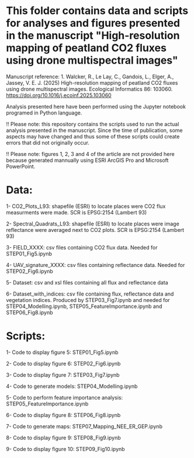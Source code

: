 # This folder contains data and scripts for analyses and figures presented in the manuscript "High-resolution mapping of peatland CO2 fluxes using drone multispectral images"


Manuscript reference: 1.	Walcker, R., Le Lay, C., Gandois, L., Elger, A., Jassey, V. E. J. (2025) High-resolution mapping of peatland CO2 fluxes using drone multispectral images. Ecological Informatics 86: 103060. https://doi.org/10.1016/j.ecoinf.2025.103060

Analysis presented here have been performed using the Jupyter notebook programed in Python language.

!! Please note: this repository contains the scripts used to run the actual analysis presented in the manuscript. Since the time of publication, some aspects may have changed and thus some of these scripts could create errors that did not originally occur.

!! Please note: figures 1, 2, 3 and 4 of the article are not provided here because generated mannually using ESRI ArcGIS Pro and Microsoft PowerPoint. 

# Data:

1- CO2_Plots_L93: shapefile (ESRI) to locate places were CO2 flux measurments were made. SCR is EPSG:2154 (Lambert 93)

2- Spectral_Quadrats_L93: shapefile (ESRI) to locate places were image reflectance were averaged next to CO2 plots. SCR is EPSG:2154 (Lambert 93)

3- FIELD_XXXX: csv files containing CO2 flux data. Needed for STEP01_Fig5.ipynb

4- UAV_signature_XXXX: csv files containing reflectance data. Needed for STEP02_Fig6.ipynb

5- Dataset: csv and xsl files containing all flux and reflectance data

6- Dataset_with_indices: csv file containing flux, reflectance data and vegetation indices. Produced by STEP03_Fig7.ipynb and needed for STEP04_Modelling.ipynb, STEP05_FeatureImportance.ipynb and STEP06_Fig8.ipynb


# Scripts: 

1- Code to display figure 5: STEP01_Fig5.ipynb
  
2- Code to display figure 6: STEP02_Fig6.ipynb
  
3- Code to display figure 7: STEP03_Fig7.ipynb
  
4- Code to generate models: STEP04_Modelling.ipynb
  
5- Code to perform feature importance analysis: STEP05_FeatureImportance.ipynb

6- Code to display figure 8: STEP06_Fig8.ipynb

7- Code to generate maps: STEP07_Mapping_NEE_ER_GEP.ipynb

8- Code to display figure 9: STEP08_Fig9.ipynb

9- Code to display figure 10: STEP09_Fig10.ipynb
